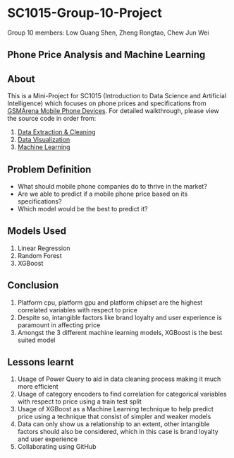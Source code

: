 # SC1015-Group-10-Project
Group 10 members: Low Guang Shen, Zheng Rongtao, Chew Jun Wei
## Phone Price Analysis and Machine Learning

## About

This is a Mini-Project for SC1015 (Introduction to Data Science and Artificial Intelligence) which focuses on phone prices and specifications from [GSMArena Mobile Phone Devices](https://www.kaggle.com/datasets/msainani/gsmarena-mobile-devices). For detailed walkthrough, please view the source code in order from:

1. [Data Extraction & Cleaning](https://github.com/chewjw/SC1015-Group-10-Project/blob/main/Extraction%20and%20Cleaning.ipynb)
2. [Data Visualization](https://github.com/chewjw/SC1015-Group-10-Project/blob/main/Data%20Visualization.ipynb)
3. [Machine Learning](https://github.com/chewjw/SC1015-Group-10-Project/blob/main/Machine%20Learning.ipynb)

## Problem Definition

- What should mobile phone companies do to thrive in the market?
- Are we able to predict if a mobile phone price based on its specifications?
- Which model would be the best to predict it?

## Models Used

1. Linear Regression
2. Random Forest
3. XGBoost

## Conclusion

1. Platform cpu, platform gpu and platform chipset are the highest correlated variables with respect to price
2. Despite so, intangible factors like brand loyalty and user experience is paramount in affecting price
3. Amongst the 3 different machine learning models, XGBoost is the best suited model

## Lessons learnt

1. Usage of Power Query to aid in data cleaning process making it much more efficient
2. Usage of category encoders to find correlation for categorical variables with respect to price using a train test split
3. Usage of XGBoost as a Machine Learning technique to help predict price using a technique that consist of simpler and weaker models
4. Data can only show us a relationship to an extent, other intangible factors should also be considered, which in this case is brand loyalty and user experience
5. Collaborating using GitHub

